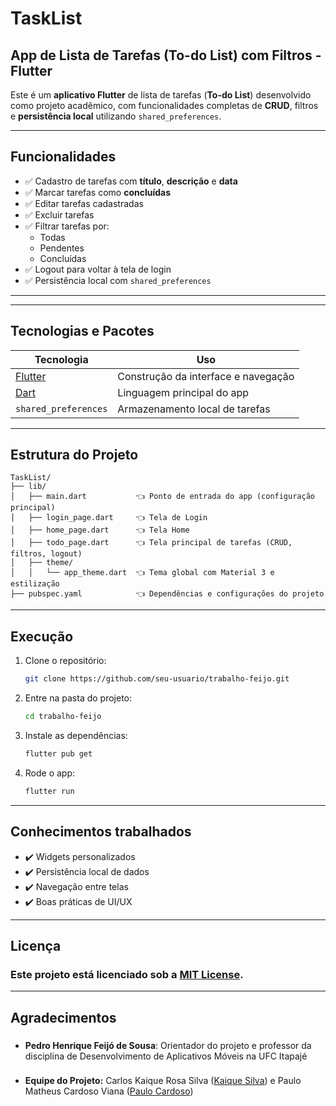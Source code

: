 # TaskList

##  App de Lista de Tarefas (To-do List) com Filtros - Flutter

Este é um **aplicativo Flutter** de lista de tarefas (**To-do List**) desenvolvido como projeto acadêmico, com funcionalidades completas de **CRUD**, filtros e **persistência local** utilizando `shared_preferences`.

---

##  Funcionalidades

- ✅ Cadastro de tarefas com **título**, **descrição** e **data**
- ✅ Marcar tarefas como **concluídas**
- ✅ Editar tarefas cadastradas
- ✅ Excluir tarefas
- ✅ Filtrar tarefas por:
  - Todas
  - Pendentes
  - Concluídas
- ✅ Logout para voltar à tela de login
- ✅ Persistência local com `shared_preferences`

---


---

## Tecnologias e Pacotes

| Tecnologia                   | Uso                                     |
|------------------------------|-----------------------------------------|
| [Flutter](https://flutter.dev) | Construção da interface e navegação     |
| [Dart](https://dart.dev)     | Linguagem principal do app              |
| `shared_preferences`         | Armazenamento local de tarefas          |

---


##  Estrutura do Projeto

```plaintext
TaskList/
├── lib/
│   ├── main.dart           👈 Ponto de entrada do app (configuração principal)
│   ├── login_page.dart     👈 Tela de Login
│   ├── home_page.dart      👈 Tela Home 
│   ├── todo_page.dart      👈 Tela principal de tarefas (CRUD, filtros, logout)
│   ├── theme/
│   │   └── app_theme.dart  👈 Tema global com Material 3 e estilização
├── pubspec.yaml            👈 Dependências e configurações do projeto
```
---
## Execução

1. Clone o repositório:
   ```bash
   git clone https://github.com/seu-usuario/trabalho-feijo.git
   ```

2. Entre na pasta do projeto:
   ```bash
   cd trabalho-feijo
   ```

3. Instale as dependências:
   ```bash
   flutter pub get
   ```
4. Rode o app:
   ```bash
   flutter run
   ```
---
## Conhecimentos trabalhados

- ✔️ Widgets personalizados
- ✔️ Persistência local de dados
- ✔️ Navegação entre telas
- ✔️ Boas práticas de UI/UX
---

##  Licença  
### Este projeto está licenciado sob a [MIT License](LICENSE).  
---

##  **Agradecimentos**
###
- **Pedro Henrique Feijó de Sousa**: Orientador do projeto e professor da disciplina de Desenvolvimento de Aplicativos Móveis na UFC Itapajé
###
- **Equipe do Projeto:** Carlos Kaique Rosa Silva ([Kaique Silva](https://github.com/hoyalles)) e Paulo Matheus Cardoso Viana ([Paulo Cardoso](https://github.com/Paulim18))
